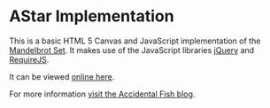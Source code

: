 # AStar Implementation

This is a basic HTML 5 Canvas and JavaScript implementation of the [Mandelbrot Set](http://en.wikipedia.org/wiki/Mandelbrot_set). It makes use of the JavaScript libraries [jQuery](http://jquery.com/) and [RequireJS](http://requirejs.org/).

It can be viewed [online here](http://www.accidentalfish.com/mandelbrot/index.html).

For more information [visit the Accidental Fish blog](http://accidentalfish.wordpress.com).
